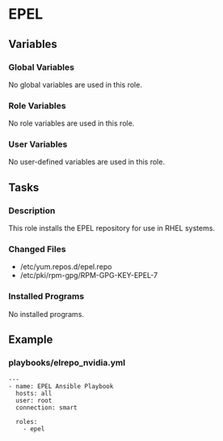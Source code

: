 EPEL
====

Variables
---------

### Global Variables
No global variables are used in this role.

### Role Variables
No role variables are used in this role.

### User Variables
No user-defined variables are used in this role.


Tasks
-----

### Description
This role installs the EPEL repository for use in RHEL systems.

### Changed Files
- /etc/yum.repos.d/epel.repo
- /etc/pki/rpm-gpg/RPM-GPG-KEY-EPEL-7

### Installed Programs
No installed programs.


Example
-------

### playbooks/elrepo_nvidia.yml

    ---
    - name: EPEL Ansible Playbook
      hosts: all
      user: root
      connection: smart

      roles:
        - epel